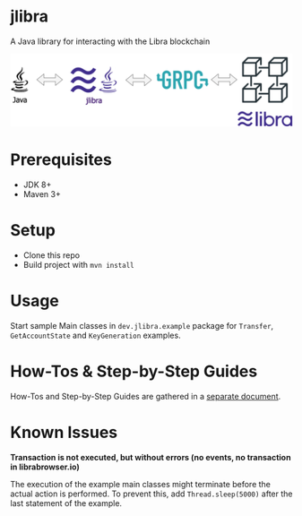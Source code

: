 # jlibra
A Java library for interacting with the Libra blockchain 

![Overview](docs/img/jlibra.png)

# Prerequisites

* JDK 8+
* Maven 3+

# Setup

* Clone this repo
* Build project with `mvn install`

# Usage

Start sample Main classes in `dev.jlibra.example` package for `Transfer`, `GetAccountState` and `KeyGeneration` examples.

# How-Tos & Step-by-Step Guides

How-Tos and Step-by-Step Guides are gathered in a [separate document](docs/HOWTO.md).

# Known Issues

**Transaction is not executed, but without errors (no events, no transaction in librabrowser.io)**

The execution of the example main classes might terminate before the actual action is performed. 
To prevent this, add `Thread.sleep(5000)` after the last statement of the example.
